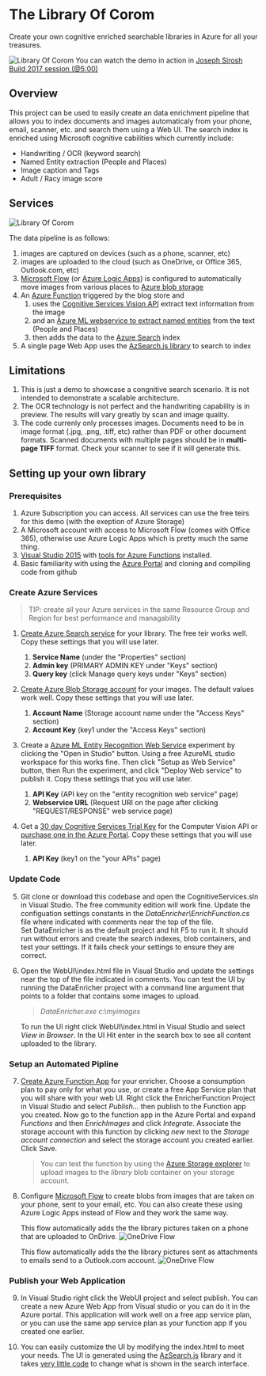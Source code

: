 # The Library Of Corom
Create your own cognitive enriched searchable libraries in Azure for all your treasures.

![Library Of Corom](images/library-of-corom.jpg)
You can watch the demo in action in [Joseph Sirosh Build 2017 session (@5:00)](https://channel9.msdn.com/Events/Build/2017/B8081)

## Overview
This project can be used to easily create an data enrichment pipeline that allows you to
index documents and images automaticaly from your phone, email, scanner, etc. and search
them using a Web UI.  The search index is enriched using Microsoft cognitive cabilities
which currently include:
* Handwriting / OCR (keyword search)
* Named Entity extraction (People and Places)
* Image caption and Tags
* Adult / Racy image score

## Services
![Library Of Corom](images/overview.jpg)

The data pipeline is as follows:
1. images are captured on devices (such as a phone, scanner, etc)
2. images are uploaded to the cloud (such as OneDrive, or Office 365, Outlook.com, etc)
3. [Microsoft Flow](http://flow.microsoft.com/) (or [Azure Logic Apps](https://azure.microsoft.com/en-us/services/logic-apps/)) is configured to automatically move images from various places to [Azure blob storage](https://azure.microsoft.com/en-us/services/storage/blobs/)
4. An [Azure Function](https://azure.microsoft.com/en-us/services/functions/) triggered by the blog store and
    1. uses the [Cognitive Services Vision API](https://azure.microsoft.com/en-us/services/cognitive-services/computer-vision/) extract text information from the image
    2. and an [Azure ML webservice to extract named entities](https://gallery.cortanaintelligence.com/Experiment/Entity-Recognition-Web-Service-2) from the text (People and Places)
    3. then adds the data to the [Azure Search](https://azure.microsoft.com/en-us/services/search/) index
5. A single page Web App uses the [AzSearch.js library](https://github.com/EvanBoyle/AzSearch.js) to search to index

## Limitations
1. This is just a demo to showcase a congnitive search scenario.  It is not intended to demonstrate a scalable architecture.
2. The OCR technology is not perfect and the handwriting capability is in preview.  The results will vary greatly by scan and image quality.
2. The code currenly only processes images. Documents need to be in image format (.jpg, .png, .tiff, etc) rather than PDF or other document formats.
   Scanned documents with multiple pages should be in **multi-page TIFF** format.  Check your scanner to see if it will generate this.

## Setting up your own library

### Prerequisites
1. Azure Subscription you can access. All services can use the free teirs for this demo (with the exeption of Azure Storage)
2. A Microsoft account with access to Microsoft Flow (comes with Office 365), otherwise use Azure Logic Apps which is pretty much the same thing.
3. [Visual Studio 2015](https://www.visualstudio.com/downloads/) with [tools for Azure Functions](https://blogs.msdn.microsoft.com/webdev/2016/12/01/visual-studio-tools-for-azure-functions/) installed.
4. Basic familiarity with using the [Azure Portal](https://portal.azure.com) and cloning and compiling code from github



### Create Azure Services
> TIP: create all your Azure services in the same Resource Group and Region for best performance and managability

1. [Create Azure Search service](https://docs.microsoft.com/en-us/azure/search/search-create-service-portal) for your library.
   The free teir works well. Copy these settings that you will use later.
   1.  __Service Name__ (under the "Properties" section)
   2.  __Admin key__ (PRIMARY ADMIN KEY under "Keys" section)
   3.  __Query key__ (click Manage query keys under "Keys" section)

2. [Create Azure Blob Storage account](https://docs.microsoft.com/en-us/azure/storage/storage-create-storage-account#create-a-storage-account) for your images.
   The default values work well. Copy these settings that you will use later.
   1.  __Account Name__ (Storage account name under the "Access Keys" section)
   2.  __Account Key__ (key1 under the "Access Keys" section)

3. Create a [Azure ML Entity Recognition Web Service](https://gallery.cortanaintelligence.com/Experiment/Entity-Recognition-Web-Service-2) experiment by clicking the "Open in Studio" button.
   Using a free AzureML studio workspace for this works fine.  Then click "Setup as Web Service" button, then Run the experiment, and click "Deploy Web service" to publish it.
   Copy these settings that you will use later.
   1.  __API Key__ (API key on the "entity recognition web service" page)
   2.  __Webservice URL__ (Request URI on the page after clicking "REQUEST/RESPONSE" web service page)

4. Get a [30 day Cognitive Services Trial Key](https://azure.microsoft.com/en-us/try/cognitive-services/?api=computer-vision) for the Computer Vision API or [purchase one in the Azure Portal](https://docs.microsoft.com/en-us/azure/cognitive-services/cognitive-services-apis-create-account).
   Copy these settings that you will use later.
   1.  __API Key__ (key1 on the "your APIs" page)

### Update Code

5. Git clone or download this codebase and open the CognitiveServices.sln in Visual Studio.  The free community edition will work fine.
   Update the configuation settings constants in the *DataEnricher\EnrichFunction.cs* file where indicated with comments near the top of the file.  
   Set DataEnricher is as the default project and hit F5 to run it.  It should run without errors and create the search indexes, blob containers,
   and test your settings.  If it fails check your settings to ensure they are correct.
   

6. Open the WebUI\index.html file in Visual Studio and update the settings near the top of the file indicated in comments.
   You can test the UI by running the DataEnricher project with a command line argument that points to a folder that contains some images to upload.
   >*DataEnricher.exe c:\myimages*
   
   To run the UI right click WebUI\index.html in Visual Studio and select *View in Browser*.
   In the UI Hit enter in the search box to see all content uploaded to the library.

### Setup an Automated Pipline

7. [Create Azure Function App](https://docs.microsoft.com/en-us/azure/azure-functions/functions-create-first-azure-function#create-a-function-app) for your enricher.
   Choose a consumption plan to pay only for what you use, or create a free App Service plan that you will share with your web UI.
   Right click the EnricherFunction Project in Visual Studio and select *Publish...* then publish to the Function app you created.
   Now go to the function app in the Azure Portal and expand *Functions* and then *EnrichImages* and click *Integrate*.
   Associate the storage account with this function by clicking *new* next to the *Storage account connection*
   and select the storage account you created earlier.  Click Save.
   > You can test the function by using the [Azure Storage explorer](http://storageexplorer.com/) to upload images to the *library* blob container on your storage account.

8. Configure [Microsoft Flow](http://flow.microsoft.com/) to create blobs from images that are taken on your phone,
   sent to your email, etc.  You can also create these using Azure Logic Apps instead of Flow and they work the same way.

   This flow automatically adds the the library pictures taken on a phone that are uploaded to OnDrive.
   ![OneDrive Flow](images/onedrive-flow.jpg)

   This flow automatically adds the the library pictures sent as attachments to emails send to a Outlook.com account.
   ![OneDrive Flow](images/outlook-flow.jpg)

### Publish your Web Application

9. In Visual Studio right click the WebUI project and select publish.  You can create a new Azure Web App from Visual
   studio or you can do it in the Azure portal.  This application will work well on a free app service plan,
   or you can use the same app service plan as your function app if you created one earlier.

10. You can easily customize the UI by modifying the index.html to meet your needs.  The UI is generated using the
    [AzSearch.js](https://github.com/Yahnoosh/AzSearch.js) library and it takes [very little code](https://github.com/Yahnoosh/AzSearch.js#basic-usage)
    to change what is shown in the search interface.